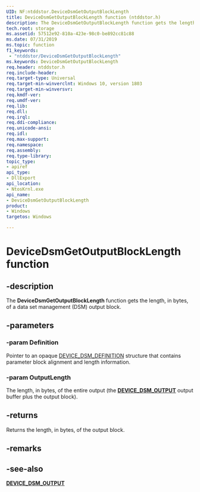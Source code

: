 ```yaml
---
UID: NF:ntddstor.DeviceDsmGetOutputBlockLength
title: DeviceDsmGetOutputBlockLength function (ntddstor.h)
description: The DeviceDsmGetOutputBlockLength function gets the length, in bytes, of an output block.
tech.root: storage
ms.assetid: 57512e92-810a-423e-98c0-be892cc81c88
ms.date: 07/31/2019
ms.topic: function
f1_keywords:
 - "ntddstor/DeviceDsmGetOutputBlockLength"
ms.keywords: DeviceDsmGetOutputBlockLength
req.header: ntddstor.h
req.include-header:
req.target-type: Universal
req.target-min-winverclnt: Windows 10, version 1803
req.target-min-winversvr:
req.kmdf-ver:
req.umdf-ver:
req.lib:
req.dll:
req.irql: 
req.ddi-compliance:
req.unicode-ansi:
req.idl:
req.max-support:
req.namespace:
req.assembly:
req.type-library: 
topic_type: 
- apiref
api_type: 
- DllExport
api_location: 
- NtosKrnl.exe
api_name: 
- DeviceDsmGetOutputBlockLength
product:
- Windows
targetos: Windows

---
```


# DeviceDsmGetOutputBlockLength function

## -description

The **DeviceDsmGetOutputBlockLength** function gets the length, in bytes, of a data set management (DSM) output block.

## -parameters

### -param Definition

Pointer to an opaque [DEVICE_DSM_DEFINITION](ns-ntddstor-_device_dsm_definition.md) structure that contains parameter block alignment and length information.

### -param OutputLength

The length, in bytes, of the entire output (the [**DEVICE_DSM_OUTPUT**](ns-ntddstor-_device_manage_data_set_attributes_output.md) output buffer plus the output block).

## -returns

Returns the length, in bytes, of the output block.

## -remarks

## -see-also

[**DEVICE_DSM_OUTPUT**](ns-ntddstor-_device_manage_data_set_attributes_output.md)